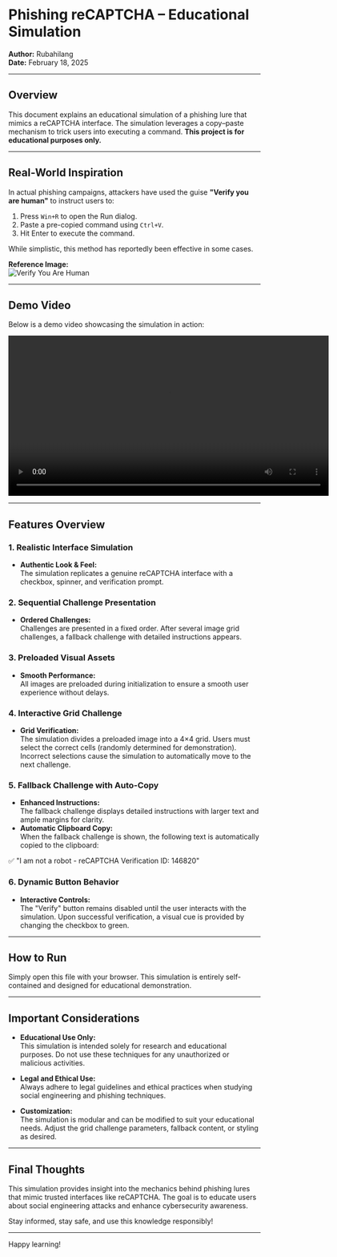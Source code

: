 # Phishing reCAPTCHA – Educational Simulation

**Author:** Rubahilang  
**Date:** February 18, 2025

---

## Overview

This document explains an educational simulation of a phishing lure that mimics a reCAPTCHA interface. The simulation leverages a copy–paste mechanism to trick users into executing a command. **This project is for educational purposes only.**

---

## Real-World Inspiration

In actual phishing campaigns, attackers have used the guise **"Verify you are human"** to instruct users to:

1. Press `Win+R` to open the Run dialog.
2. Paste a pre-copied command using `Ctrl+V`.
3. Hit Enter to execute the command.

While simplistic, this method has reportedly been effective in some cases.

**Reference Image:**  
![Verify You Are Human](https://github.com/user-attachments/assets/56be51b9-e58d-40e9-bdb1-54bcc11d4180)

---

## Demo Video

Below is a demo video showcasing the simulation in action:

<video width="640" controls>
  <source src="video/demo.mp4" type="video/mp4">
  Your browser does not support the video tag.
</video>

---

## Features Overview

### 1. Realistic Interface Simulation
- **Authentic Look & Feel:**  
  The simulation replicates a genuine reCAPTCHA interface with a checkbox, spinner, and verification prompt.

### 2. Sequential Challenge Presentation
- **Ordered Challenges:**  
  Challenges are presented in a fixed order. After several image grid challenges, a fallback challenge with detailed instructions appears.

### 3. Preloaded Visual Assets
- **Smooth Performance:**  
  All images are preloaded during initialization to ensure a smooth user experience without delays.

### 4. Interactive Grid Challenge
- **Grid Verification:**  
  The simulation divides a preloaded image into a 4×4 grid. Users must select the correct cells (randomly determined for demonstration). Incorrect selections cause the simulation to automatically move to the next challenge.

### 5. Fallback Challenge with Auto-Copy
- **Enhanced Instructions:**  
  The fallback challenge displays detailed instructions with larger text and ample margins for clarity.
- **Automatic Clipboard Copy:**  
  When the fallback challenge is shown, the following text is automatically copied to the clipboard:
  
✅ "I am not a robot - reCAPTCHA Verification ID: 146820"

### 6. Dynamic Button Behavior
- **Interactive Controls:**  
The "Verify" button remains disabled until the user interacts with the simulation. Upon successful verification, a visual cue is provided by changing the checkbox to green.

---

## How to Run

Simply open this file with your browser. This simulation is entirely self-contained and designed for educational demonstration.

---

## Important Considerations

- **Educational Use Only:**  
This simulation is intended solely for research and educational purposes. Do not use these techniques for any unauthorized or malicious activities.

- **Legal and Ethical Use:**  
Always adhere to legal guidelines and ethical practices when studying social engineering and phishing techniques.

- **Customization:**  
The simulation is modular and can be modified to suit your educational needs. Adjust the grid challenge parameters, fallback content, or styling as desired.

---

## Final Thoughts

This simulation provides insight into the mechanics behind phishing lures that mimic trusted interfaces like reCAPTCHA. The goal is to educate users about social engineering attacks and enhance cybersecurity awareness.

Stay informed, stay safe, and use this knowledge responsibly!

---

Happy learning!

